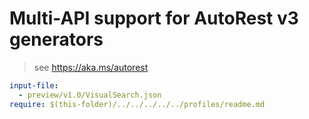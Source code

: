 # Multi-API support for AutoRest v3 generators

> see https://aka.ms/autorest

``` yaml $(enable-multi-api)
input-file:
  - preview/v1.0/VisualSearch.json
require: $(this-folder)/../../../../../profiles/readme.md
```
